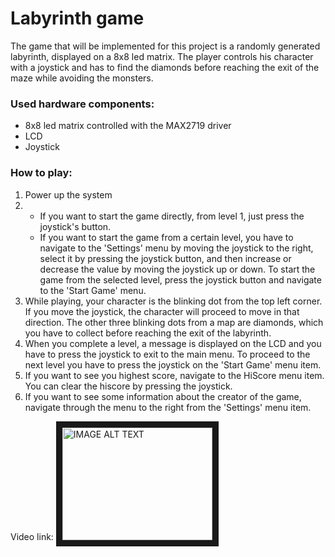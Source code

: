 # Labyrinth game

The game that will be implemented for this project is a randomly generated labyrinth, displayed on a 8x8 led matrix. The player controls his character with a joystick and has to find the diamonds before reaching the exit of the maze while avoiding the monsters.

### Used hardware components:
- 8x8 led matrix controlled with the MAX2719 driver
- LCD
- Joystick

### How to play:
1. Power up the system
2. - If you want to start the game directly, from level 1, just press the joystick's button.
   - If you want to start the game from a certain level, you have to navigate to the 'Settings' menu by moving the joystick to the right, select it by pressing the joystick button, and then increase or decrease the value by moving the joystick up or down. To start the game from the selected level, press the joystick button and navigate to the 'Start Game' menu.
3. While playing, your character is the blinking dot from the top left corner. If you move the joystick, the character will proceed to move in that direction. The other three blinking dots from a map are diamonds, which you have to collect before reaching the exit of the labyrinth.
4. When you complete a level, a message is displayed on the LCD and you have to press the joystick to exit to the main menu. To proceed to the next level you have to press the joystick on the 'Start Game' menu item.
5. If you want to see you highest score, navigate to the HiScore menu item. You can clear the hiscore by pressing the joystick.
6. If you want to see some information about the creator of the game, navigate through the menu to the right from the 'Settings' menu item.

Video link:
  <a href="https://youtu.be/zgKBmGQqvbI" target="_blank"><img src="http://img.youtube.com/vi/zgKBmGQqvbI/0.jpg" 
alt="IMAGE ALT TEXT" width="240" height="180" border="10" /></a>
